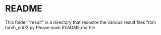 README
===

This folder "result" is a directory that resostre the various result files from torch_nn02.py 
Please main README.md file


